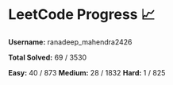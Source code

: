 # LeetCode Progress 📈
**Username:** ranadeep_mahendra2426

**Total Solved:** 69 / 3530

**Easy:** 40 / 873
**Medium:** 28 / 1832
**Hard:** 1 / 825
